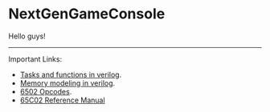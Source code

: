 NextGenGameConsole
==================
Hello guys!

------------------
Important Links:

  * [Tasks and functions in verilog](http://www.asic-world.com/verilog/task_func1.html#Syntax).
  * [Memory modeling in verilog](http://www.asic-world.com/verilog/memory_fsm1.html#Memory_Modeling).
  * [6502 Opcodes](http://www.atarimax.com/jindroush.atari.org/aopc.html).
  * [65C02 Reference Manual](http://patpend.net/technical/6502/6502ref.html)

